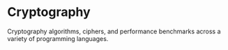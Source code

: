 # Cryptography
Cryptography algorithms, ciphers, and performance benchmarks across a variety of programming languages.
